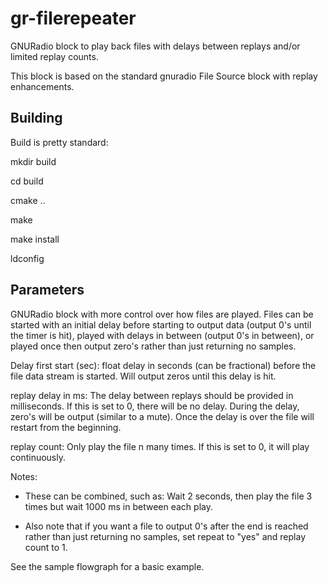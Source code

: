 # gr-filerepeater
GNURadio block to play back files with delays between replays and/or limited replay counts.

This block is based on the standard gnuradio File Source block with replay enhancements.

## Building
Build is pretty standard:

mkdir build

cd build

cmake ..

make

make install

ldconfig

## Parameters
GNURadio block with more control over how files are played.  Files can be started with an initial delay before starting to output data 
(output 0's until the timer is hit), played with delays in between (output 0's in between), or played once then output zero's rather than just returning no samples.

Delay first start (sec): float delay in seconds (can be fractional) before the file data stream is started.  Will output zeros until this delay is hit.

replay delay in ms: The delay between replays should be provided in milliseconds.  If this is set to 0, there will be no delay.
	During the delay, zero's will be output (similar to a mute).  Once the delay is over the file will restart from the beginning.
	
replay count: Only play the file n many times.  If this is set to 0, it will play continuously.

Notes: 

- These can be combined, such as: Wait 2 seconds, then play the file 3 times but wait 1000 ms in between each play.

- Also note that if you want a file to output 0's after the end is reached rather than just returning no samples, set repeat to "yes" and replay count to 1.

See the sample flowgraph for a basic example.

